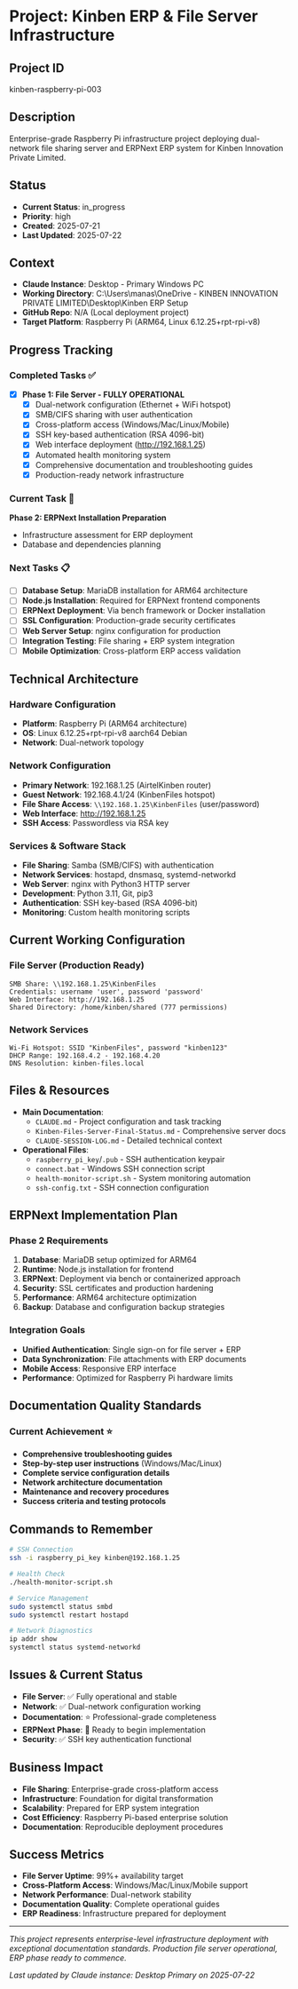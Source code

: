 # Project: Kinben ERP & File Server Infrastructure

## Project ID
kinben-raspberry-pi-003

## Description
Enterprise-grade Raspberry Pi infrastructure project deploying dual-network file sharing server and ERPNext ERP system for Kinben Innovation Private Limited.

## Status
- **Current Status**: in_progress
- **Priority**: high  
- **Created**: 2025-07-21
- **Last Updated**: 2025-07-22

## Context
- **Claude Instance**: Desktop - Primary Windows PC
- **Working Directory**: C:\Users\manas\OneDrive - KINBEN INNOVATION PRIVATE LIMITED\Desktop\Kinben ERP Setup
- **GitHub Repo**: N/A (Local deployment project)
- **Target Platform**: Raspberry Pi (ARM64, Linux 6.12.25+rpt-rpi-v8)

## Progress Tracking

### Completed Tasks ✅
- [x] **Phase 1: File Server - FULLY OPERATIONAL**
  - [x] Dual-network configuration (Ethernet + WiFi hotspot)
  - [x] SMB/CIFS sharing with user authentication
  - [x] Cross-platform access (Windows/Mac/Linux/Mobile)
  - [x] SSH key-based authentication (RSA 4096-bit)
  - [x] Web interface deployment (http://192.168.1.25)
  - [x] Automated health monitoring system
  - [x] Comprehensive documentation and troubleshooting guides
  - [x] Production-ready network infrastructure

### Current Task 🔄
**Phase 2: ERPNext Installation Preparation**
- Infrastructure assessment for ERP deployment
- Database and dependencies planning

### Next Tasks 📋
- [ ] **Database Setup**: MariaDB installation for ARM64 architecture
- [ ] **Node.js Installation**: Required for ERPNext frontend components
- [ ] **ERPNext Deployment**: Via bench framework or Docker installation
- [ ] **SSL Configuration**: Production-grade security certificates
- [ ] **Web Server Setup**: nginx configuration for production
- [ ] **Integration Testing**: File sharing + ERP system integration
- [ ] **Mobile Optimization**: Cross-platform ERP access validation

## Technical Architecture

### Hardware Configuration
- **Platform**: Raspberry Pi (ARM64 architecture)
- **OS**: Linux 6.12.25+rpt-rpi-v8 aarch64 Debian
- **Network**: Dual-network topology

### Network Configuration
- **Primary Network**: 192.168.1.25 (AirtelKinben router)
- **Guest Network**: 192.168.4.1/24 (KinbenFiles hotspot)
- **File Share Access**: `\\192.168.1.25\KinbenFiles` (user/password)
- **Web Interface**: http://192.168.1.25
- **SSH Access**: Passwordless via RSA key

### Services & Software Stack
- **File Sharing**: Samba (SMB/CIFS) with authentication
- **Network Services**: hostapd, dnsmasq, systemd-networkd  
- **Web Server**: nginx with Python3 HTTP server
- **Development**: Python 3.11, Git, pip3
- **Authentication**: SSH key-based (RSA 4096-bit)
- **Monitoring**: Custom health monitoring scripts

## Current Working Configuration

### File Server (Production Ready)
```
SMB Share: \\192.168.1.25\KinbenFiles
Credentials: username 'user', password 'password'
Web Interface: http://192.168.1.25
Shared Directory: /home/kinben/shared (777 permissions)
```

### Network Services
```
Wi-Fi Hotspot: SSID "KinbenFiles", password "kinben123"
DHCP Range: 192.168.4.2 - 192.168.4.20
DNS Resolution: kinben-files.local
```

## Files & Resources
- **Main Documentation**:
  - `CLAUDE.md` - Project configuration and task tracking
  - `Kinben-Files-Server-Final-Status.md` - Comprehensive server docs
  - `CLAUDE-SESSION-LOG.md` - Detailed technical context
- **Operational Files**:
  - `raspberry_pi_key`/`.pub` - SSH authentication keypair  
  - `connect.bat` - Windows SSH connection script
  - `health-monitor-script.sh` - System monitoring automation
  - `ssh-config.txt` - SSH connection configuration

## ERPNext Implementation Plan

### Phase 2 Requirements
1. **Database**: MariaDB setup optimized for ARM64
2. **Runtime**: Node.js installation for frontend
3. **ERPNext**: Deployment via bench or containerized approach
4. **Security**: SSL certificates and production hardening
5. **Performance**: ARM64 architecture optimization
6. **Backup**: Database and configuration backup strategies

### Integration Goals
- **Unified Authentication**: Single sign-on for file server + ERP
- **Data Synchronization**: File attachments with ERP documents
- **Mobile Access**: Responsive ERP interface
- **Performance**: Optimized for Raspberry Pi hardware limits

## Documentation Quality Standards

### Current Achievement ⭐
- **Comprehensive troubleshooting guides**
- **Step-by-step user instructions** (Windows/Mac/Linux)
- **Complete service configuration details**
- **Network architecture documentation**
- **Maintenance and recovery procedures**
- **Success criteria and testing protocols**

## Commands to Remember
```bash
# SSH Connection
ssh -i raspberry_pi_key kinben@192.168.1.25

# Health Check
./health-monitor-script.sh

# Service Management  
sudo systemctl status smbd
sudo systemctl restart hostapd

# Network Diagnostics
ip addr show
systemctl status systemd-networkd
```

## Issues & Current Status
- **File Server**: ✅ Fully operational and stable
- **Network**: ✅ Dual-network configuration working
- **Documentation**: ⭐ Professional-grade completeness
- **ERPNext Phase**: 🔄 Ready to begin implementation
- **Security**: ✅ SSH key authentication functional

## Business Impact
- **File Sharing**: Enterprise-grade cross-platform access
- **Infrastructure**: Foundation for digital transformation
- **Scalability**: Prepared for ERP system integration  
- **Cost Efficiency**: Raspberry Pi-based enterprise solution
- **Documentation**: Reproducible deployment procedures

## Success Metrics
- **File Server Uptime**: 99%+ availability target
- **Cross-Platform Access**: Windows/Mac/Linux/Mobile support
- **Network Performance**: Dual-network stability
- **Documentation Quality**: Complete operational guides
- **ERP Readiness**: Infrastructure prepared for deployment

---
*This project represents enterprise-level infrastructure deployment with exceptional documentation standards. Production file server operational, ERP phase ready to commence.*

*Last updated by Claude instance: Desktop Primary on 2025-07-22*